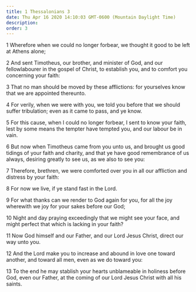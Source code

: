 ```yaml
---
title: 1 Thessalonians 3
date: Thu Apr 16 2020 14:10:03 GMT-0600 (Mountain Daylight Time)
description: 
order: 3
---
```


<p>
  1 Wherefore when we could no longer forbear, we thought it good to be left at
  Athens alone;
</p>
<p>
  2 And sent Timotheus, our brother, and minister of God, and our fellowlabourer
  in the gospel of Christ, to establish you, and to comfort you concerning your
  faith:
</p>
<p>
  3 That no man should be moved by these afflictions: for yourselves know that
  we are appointed thereunto.
</p>
<p>
  4 For verily, when we were with you, we told you before that we should suffer
  tribulation; even as it came to pass, and ye know.
</p>
<p>
  5 For this cause, when I could no longer forbear, I sent to know your faith,
  lest by some means the tempter have tempted you, and our labour be in vain.
</p>
<p>
  6 But now when Timotheus came from you unto us, and brought us good tidings of
  your faith and charity, and that ye have good remembrance of us always,
  desiring greatly to see us, as we also to see you:
</p>
<p>
  7 Therefore, brethren, we were comforted over you in all our affliction and
  distress by your faith:
</p>
<p>8 For now we live, if ye stand fast in the Lord.</p>
<p>
  9 For what thanks can we render to God again for you, for all the joy
  wherewith we joy for your sakes before our God;
</p>
<p>
  10 Night and day praying exceedingly that we might see your face, and might
  perfect that which is lacking in your faith?
</p>
<p>
  11 Now God himself and our Father, and our Lord Jesus Christ, direct our way
  unto you.
</p>
<p>
  12 And the Lord make you to increase and abound in love one toward another,
  and toward all men, even as we do toward you:
</p>
<p>
  13 To the end he may stablish your hearts unblameable in holiness before God,
  even our Father, at the coming of our Lord Jesus Christ with all his saints.
</p>
